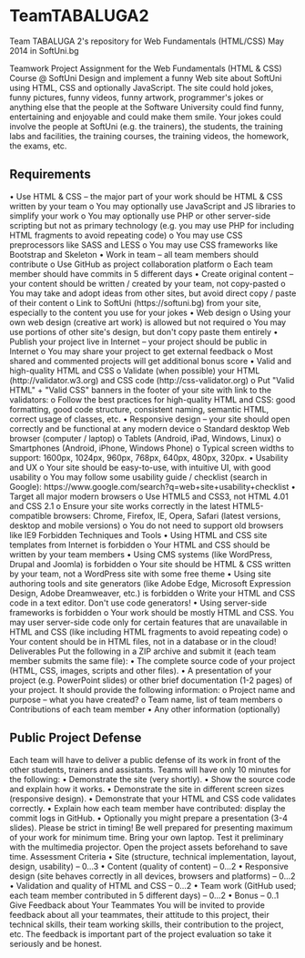 ﻿TeamTABALUGA2
=============

Team TABALUGA 2's repository for Web Fundamentals (HTML/CSS) May 2014 in SoftUni.bg

Teamwork Project Assignment for the Web Fundamentals (HTML & CSS) Course @ SoftUni
Design and implement a funny Web site about SoftUni using HTML, CSS and optionally JavaScript. The site could hold jokes, funny pictures, funny videos, funny artwork, programmer's jokes or anything else that the people at the Software University could find funny, entertaining and enjoyable and could make them smile. Your jokes could involve the people at SoftUni (e.g. the trainers), the students, the training labs and facilities, the training courses, the training videos, the homework, the exams, etc.
<h2>Requirements</h2>
•	Use HTML & CSS – the major part of your work should be HTML & CSS written by your team
o	You may optionally use JavaScript and JS libraries to simplify your work
o	You may optionally use PHP or other server-side scripting but not as primary technology (e.g. you may use PHP for including HTML fragments to avoid repeating code)
o	You may use CSS preprocessors like SASS and LESS
o	You may use CSS frameworks like Bootstrap and Skeleton
•	Work in team – all team members should contribute
o	Use GitHub as project collaboration platform
o	Each team member should have commits in 5 different days
•	Create original content – your content should be written / created by your team, not copy-pasted
o	You may take and adopt ideas from other sites, but avoid direct copy / paste of their content
o	Link to SoftUni (https://softuni.bg) from your site, especially to the content you use for your jokes
•	Web design
o	Using your own web design (creative art work) is allowed but not required
o	You may use portions of other site's design, but don't copy paste them entirely
•	Publish your project live in Internet – your project should be public in Internet
o	You may share your project to get external feedback
o	Most shared and commented projects will get additional bonus score
•	Valid and high-quality HTML and CSS
o	Validate (when possible) your HTML (http://validator.w3.org) and CSS code (http://css-validator.org)
o	Put "Valid HTML" + "Valid CSS" banners in the footer of your site with link to the validators:    
o	Follow the best practices for high-quality HTML and CSS: good formatting, good code structure, consistent naming, semantic HTML, correct usage of classes, etc.
•	Responsive design – your site should open correctly and be functional at any modern device
o	Standard desktop Web browser (computer / laptop)
o	Tablets (Android, iPad, Windows, Linux)
o	Smartphones (Android, iPhone, Windows Phone)
o	Typical screen widths to support: 1600px, 1024px, 960px, 768px, 640px, 480px, 320px.
•	Usability and UX
o	Your site should be easy-to-use, with intuitive UI, with good usability
o	You may follow some usability guide / checklist (search in Google): https://www.google.com/search?q=web+site+usability+checklist
•	Target all major modern browsers
o	Use HTML5 and CSS3, not HTML 4.01 and CSS 2.1
o	Ensure your site works correctly in the latest HTML5-compatible browsers: Chrome, Firefox, IE, Opera, Safari (latest versions, desktop and mobile versions)
o	You do not need to support old browsers like IE9
Forbidden Techniques and Tools
•	Using HTML and CSS site templates from Internet is forbidden
o	Your HTML and CSS should be written by your team members
•	Using CMS systems (like WordPress, Drupal and Joomla) is forbidden
o	Your site should be HTML & CSS written by your team, not a WordPress site with some free theme
•	Using site authoring tools and site generators (like Adobe Edge, Microsoft Expression Design, Adobe Dreamweaver, etc.) is forbidden
o	Write your HTML and CSS code in a text editor. Don't use code generators!
•	Using server-side frameworks is forbidden
o	Your work should be mostly HTML and CSS. You may user server-side code only for certain features that are unavailable in HTML and CSS (like including HTML fragments to avoid repeating code)
o	Your content should be in HTML files, not in a database or in the cloud!
Deliverables
Put the following in a ZIP archive and submit it (each team member submits the same file):
•	The complete source code of your project (HTML, CSS, images, scripts and other files).
•	A presentation of your project (e.g. PowerPoint slides) or other brief documentation (1-2 pages) of your project. It should provide the following information:
o	Project name and purpose – what you have created?
o	Team name, list of team members
o	Contributions of each team member
•	Any other information (optionally)

<h2>Public Project Defense</h2>
Each team will have to deliver a public defense of its work in front of the other students, trainers and assistants. Teams will have only 10 minutes for the following:
•	Demonstrate the site (very shortly).
•	Show the source code and explain how it works.
•	Demonstrate the site in different screen sizes (responsive design).
•	Demonstrate that your HTML and CSS code validates correctly.
•	Explain how each team member have contributed: display the commit logs in GitHub.
•	Optionally you might prepare a presentation (3-4 slides).
Please be strict in timing! Be well prepared for presenting maximum of your work for minimum time. Bring your own laptop. Test it preliminary with the multimedia projector. Open the project assets beforehand to save time.
Assessment Criteria
•	Site (structure, technical implementation, layout, design, usability) – 0…3
•	Content (quality of content) – 0…2
•	Responsive design (site behaves correctly in all devices, browsers and platforms) – 0…2
•	Validation and quality of HTML and CSS – 0…2
•	Team work (GitHub used; each team member contributed in 5 different days) – 0…2
•	Bonus – 0..1
Give Feedback about Your Teammates
You will be invited to provide feedback about all your teammates, their attitude to this project, their technical skills, their team working skills, their contribution to the project, etc. The feedback is important part of the project evaluation so take it seriously and be honest.
